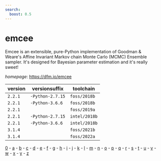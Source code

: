 ```yaml
---
search:
  boost: 0.5
---
```

# emcee

Emcee is an extensible, pure-Python implementation of  Goodman & Weare's Affine Invariant Markov chain Monte Carlo (MCMC) Ensemble sampler.  It's designed for Bayesian parameter estimation and it's really sweet!

*homepage*: <https://dfm.io/emcee>

version | versionsuffix | toolchain
--------|---------------|----------
``2.2.1`` | ``-Python-2.7.15`` | ``foss/2018b``
``2.2.1`` | ``-Python-3.6.6`` | ``foss/2018b``
``2.2.1`` |  | ``foss/2019a``
``2.2.1`` | ``-Python-2.7.15`` | ``intel/2018b``
``2.2.1`` | ``-Python-3.6.6`` | ``intel/2018b``
``3.1.4`` |  | ``foss/2021b``
``3.1.4`` |  | ``foss/2022a``

[0](../0/index.md) - [a](../a/index.md) - [b](../b/index.md) - [c](../c/index.md) - [d](../d/index.md) - [e](../e/index.md) - [f](../f/index.md) - [g](../g/index.md) - [h](../h/index.md) - [i](../i/index.md) - [j](../j/index.md) - [k](../k/index.md) - [l](../l/index.md) - [m](../m/index.md) - [n](../n/index.md) - [o](../o/index.md) - [p](../p/index.md) - [q](../q/index.md) - [r](../r/index.md) - [s](../s/index.md) - [t](../t/index.md) - [u](../u/index.md) - [v](../v/index.md) - [w](../w/index.md) - [x](../x/index.md) - [y](../y/index.md) - [z](../z/index.md)

